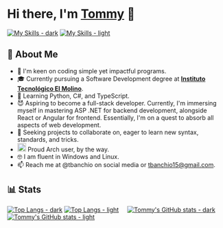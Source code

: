 # Hi there, I'm [Tommy]() :wave:
[![My Skills - dark](https://skillicons.dev/icons?i=cs,dotnet,py,js,nodejs,typescript,react,angular,mongo,sqlite,postgres,html,css,tailwind,docker,postman,git,github,bash,linux,arch,windows,vscode,visualstudio,obsidian,notion,discord&theme=dark#gh-dark-mode-only)](https://skillicons.dev#gh-dark-mode-only)
[![My Skills - light](https://skillicons.dev/icons?i=cs,dotnet,py,js,nodejs,typescript,react,angular,mongo,sqlite,postgres,html,css,tailwind,docker,postman,git,github,bash,linux,arch,windows,vscode,visualstudio,obsidian,notion,discord=light#gh-light-mode-only)](https://skillicons.dev#gh-light-mode-only)<br>

## :robot: About Me
- 👀 I'm keen on coding simple yet impactful programs.
- :mortar_board: Currently pursuing a Software Development degree at [__Instituto Tecnológico El Molino__]([https://emich.edu](https://itec-elmolino.edu.ar/)).
- 🌱 Learning Python, C#, and TypeScript.
- :smiling_imp: Aspiring to become a full-stack developer. Currently, I'm immersing myself in mastering ASP .NET for backend development, alongside React or Angular for frontend. Essentially, I'm on a quest to absorb all aspects of web development.
- :eyes: Seeking projects to collaborate on, eager to learn new syntax, standards, and tricks.
- <img height=20px src="https://cdn0.iconfinder.com/data/icons/flat-round-system/512/archlinux-512.png"> Proud Arch user, by the way.
- 🤓 I am fluent in Windows and Linux.
- 📫 Reach me at @tbanchio on social media or tbanchio15@gmail.com.
  
## :bar_chart: Stats
[![Top Langs - dark](https://github-readme-stats.vercel.app/api/top-langs/?username=tomiban&langs_count=10&layout=compact&count_private=true&theme=dark#gh-dark-mode-only)](https://github.com/tomiban/github-readme-stats#gh-dark-mode-only) [![Top Langs - light](https://github-readme-stats.vercel.app/api/top-langs/?username=tomiban&langs_count=10&layout=compact&count_private=true&theme=default#gh-light-mode-only)](https://github.com/tomiban/github-readme-stats#gh-light-mode-only)
&nbsp;&nbsp;&nbsp;
[![Tommy's GitHub stats - dark](https://github-readme-stats.vercel.app/api?username=tomiban&count_private=true&show_icons=true&theme=dark#gh-dark-mode-only)](https://github.com/tomiban/github-readme-stats#gh-dark-mode-only) [![Tommy's GitHub stats - light](https://github-readme-stats.vercel.app/api?username=tomiban&count_private=true&show_icons=true&theme=default#gh-light-mode-only)](https://github.com/tomiban/github-readme-stats#gh-light-mode-only)       


<br>
